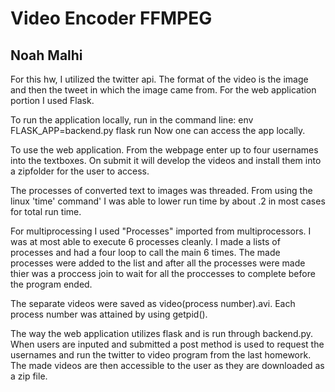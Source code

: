 # Video Encoder FFMPEG
## Noah Malhi

For this hw, I utilized the twitter api. The format of the video is the image and then the tweet in which the image came from. For the web application portion I used Flask.

To run the application locally, run in the command line: env FLASK_APP=backend.py flask run
Now one can access the app locally.

To use the web application. From the webpage enter up to four usernames into the textboxes. On submit it will develop the videos and install them into a zipfolder for the user to access.

The processes of converted text to images was threaded. From using the linux 'time' command' I was able to lower run time by about .2 in most cases for total run time.

For multiprocessing I used "Processes" imported from multiprocessors. I was at most able to execute 6 processes cleanly. I made a lists of processes and had a four loop to call the main 6 times. The made processes were added to the list and after all the processes were made thier was a proccess join to wait for all the proccesses to complete before the program ended.

The separate videos were saved as video(process number).avi. Each process number was attained by using getpid().

The way the web application utilizes flask and is run through backend.py. When users are inputed and submitted a post method is used to request the usernames and run the twitter to video program from the last homework. The made videos are then accessible to the user as they are downloaded as a zip file.
